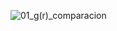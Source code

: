 ![01_g(r)_comparacion](https://user-images.githubusercontent.com/44034996/58648623-f78b2800-82be-11e9-9dae-f87f9209ac22.png)
